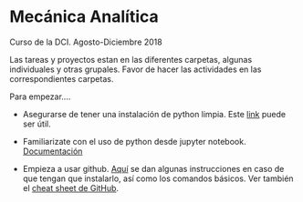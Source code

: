 # Mecánica Analítica
Curso de la DCI. Agosto-Diciembre 2018


Las tareas y proyectos estan en las diferentes carpetas, algunas individuales y otras grupales. Favor de hacer las actividades en las correspondientes carpetas.


Para empezar....

  - Asegurarse de tener una instalación de python limpia. Este [link](https://github.com/cosmostatschool/MACSS2017/blob/master/prerequisites/install_miniconda.md ) puede ser útil.
   
   - Familiarizate con el uso de python desde jupyter notebook. [Documentación](http://jupyter-notebook-beginner-guide.readthedocs.io/en/latest/)
   
   - Empieza a usar github. [Aquí](https://github.com/cosmostatschool/MACSS2017) se dan algunas instrucciones en caso de que tengan que instalarlo, así como los comandos básicos. Ver también el [cheat sheet de GitHub](https://education.github.com/git-cheat-sheet-education.pdf). 
   
   
   
